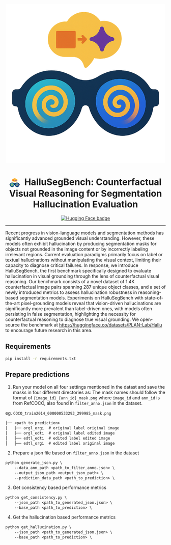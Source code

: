 <p align="center">
  <img width="500" src="assets/fig/logo.png" alt="mTSBench Logo"/>
</p>

<h1 align="center">
  <img src="assets/fig/logo_w.png" alt="mTSBench Icon" width="32" style="vertical-align: middle; margin-right: 8px;">
  <b>HalluSegBench: Counterfactual Visual Reasoning for Segmentation Hallucination Evaluation</b>
</h1>


<p align="center">
  <a href="https://huggingface.co/datasets/PLAN-Lab/Hallu">
    <img src="https://img.shields.io/badge/HuggingFace-HalluSegBench-blue?logo=huggingface" alt="Hugging Face badge">
  </a>
</p>

---

Recent progress in vision-language models and segmentation methods has significantly advanced grounded visual understanding. However, these models often exhibit hallucination by producing segmentation masks for objects not grounded in the image content or by incorrectly labeling irrelevant regions. Current evaluation paradigms primarily focus on label or textual hallucinations without manipulating the visual context, limiting their capacity to diagnose critical failures. In response, we introduce HalluSegBench, the first benchmark specifically designed to evaluate hallucination in visual grounding through the lens of counterfactual visual reasoning.
Our benchmark consists of a novel dataset of 1.4K counterfactual image pairs spanning 287 unique object classes, and a set of newly introduced metrics to assess hallucination robustness in reasoning-based segmentation models. Experiments on HalluSegBench with state-of-the-art pixel-grounding models reveal that vision-driven hallucinations are significantly more prevalent than label-driven ones, with models often persisting in false segmentation, highlighting the necessity for counterfactual reasoning to diagnose true visual grounding. We open-source the benchmark at https://huggingface.co/datasets/PLAN-Lab/Hallu to encourage future research in this area.


## Requirements
```bash
pip install -r requirements.txt
```

## Prepare predictions
1. Run your model on all four settings mentioned in the datast and save the masks in four different directories as:
The mask names should follow the format of `{image_id}_{ann_id}_mask.png` where `image_id` and `ann_id` is from RefCOCO, also found in `filter_anno.json` in the dataset. 

eg. `COCO_train2014_000000533293_299985_mask.png`

```
├── <path_to_prediction>
│   ├── orgl_orgi  # original label original image
│   ├── orgl_edti  # original label edited image
│   ├── edtl_edti  # edited label edited image
│   ├── edtl_orgi  # edited label original image
```

2. Prepare a json file based on `filter_anno.json` in the dataset
```
python generate_json.py \
    --data_ann_path <path_to_filter_anno.json> \
    --output_json_path <output_json_path> \
    --prdiction_data_path <path_to_prediction> \
```

3. Get consistency based performance metrics
```
python get_consistency.py \
    --json_path <path_to_generated_json.json> \
    --base_path <path_to_prediction> \
```

4. Get the hallucination based performance metrics
```
python get_hallucination.py \
    --json_path <path_to_generated_json.json> \
    --base_path <path_to_prediction> \
```
